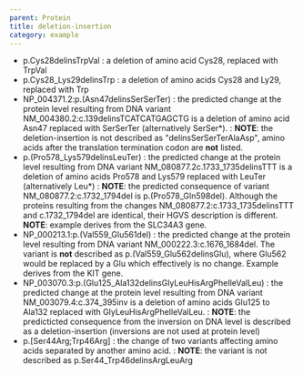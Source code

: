 ```yaml
---
parent: Protein
title: deletion-insertion
category: example
---
```


*	p.Cys28delinsTrpVal
	:	a deletion of amino acid Cys28, replaced with TrpVal
*	p.Cys28_Lys29delinsTrp
	:	a deletion of amino acids Cys28 and Ly29, replaced with Trp
*	NP_004371.2:p.(Asn47delinsSerSerTer)
	:	the predicted change at the protein level resulting from DNA variant NM_004380.2:c.139delinsTCATCATGAGCTG is a deletion of amino acid Asn47  replaced with SerSerTer (alternatively SerSer\*).
	:	**NOTE**: the deletion-insertion is not described as "delinsSerSerTerAlaAsp", amino acids after the translation termination codon are **not** listed.
*	p.(Pro578_Lys579delinsLeuTer)
	:	the predicted change at the protein level resulting from DNA variant NM_080877.2c.1733_1735delinsTTT is a deletion of amino acids Pro578 and Lys579 replaced with LeuTer (alternatively Leu\*)
	:	**NOTE**: the predicted consequence of variant NM_080877.2:c.1732_1794del is p.(Pro578_Gln598del). Although the proteins resulting from the changes NM_080877.2:c.1733_1735delinsTTT and c.1732_1794del are identical, their HGVS description is different. **NOTE**: example derives from the SLC34A3 gene.
*	NP_000213.1:p.(Val559_Glu561del)
	:	the predicted change at the protein level resulting from DNA variant NM_000222.3:c.1676_1684del. The variant is **not** described as p.(Val559_Glu562delinsGlu), where Glu562 would be replaced by a Glu which effectively is no change. Example derives from the KIT gene.
*	NP_003070.3:p.(Glu125_Ala132delinsGlyLeuHisArgPheIleValLeu)
	:	the predicted change at the protein level resulting from DNA variant NM_003079.4:c.374_395inv is a deletion of amino acids Glu125 to Ala132 replaced with GlyLeuHisArgPheIleValLeu.
	:	**NOTE**: the predicticted consequence from the inversion on DNA level is described as a deletion-insertion (inversions are not used at protein level)
*	p.[Ser44Arg;Trp46Arg]
	:	the change of two variants affecting amino acids separated by another amino acid.
	:	**NOTE**: the variant is not described as p.Ser44_Trp46delinsArgLeuArg	
